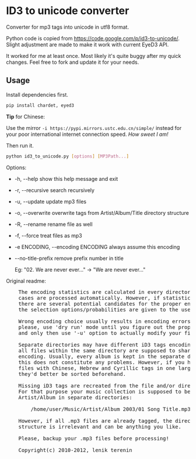 ID3 to unicode converter
==============

Converter for mp3 tags into unicode in utf8 format.

Python code is copied from https://code.google.com/p/id3-to-unicode/. Slight adjustment are made to make it work with current EyeD3 API.

It worked for me at least once. Most likely it's quite buggy after my quick changes. Feel free to fork and update it for your needs.

## Usage

Install dependencies first.

```bash
pip install chardet, eyed3
```

**Tip** for Chinese:

Use the mirror `-i https://pypi.mirrors.ustc.edu.cn/simple/` instead for your poor international internet connection speed. *How sweet I am!*

Then run it.

```bash
python id3_to_unicode.py [options] [MP3Path...]
```

Options:

* -h, --help
    show this help message and exit
* -r, --recursive
    search recursively
* -u, --update
    update mp3 files
* -o, --overwrite
    overwrite tags from Artist/Album/Title directory structure
* -R, --rename
    rename file as well
* -f, --force
    treat files as mp3
* -e ENCODING, --encoding ENCODING
    always assume this encoding
* --no-title-prefix
    remove prefix number in title

    Eg: "02. We are never ever..." -> "We are never ever..."

Original readme:
<pre>
    The encoding statistics are calculated in every directory and easy
    cases are processed automatically. However, if statistics show
    there are several potential candidates for the proper encoding,
    the selection options/probabilities are given to the user.

    Wrong encoding choice usually results in encoding errors, therefore,
    please, use 'dry run' mode until you figure out the proper encoding,
    and only then use '-u' option to actually modify your files.

    Separate directories may have different iD3 tags encodings, but
    all files within the same directory are supposed to share the same
    encoding. Usually, every album is kept in the separate directory and
    this does not constitute any problems. However, if you have 2000+ mp3
    files with Chinese, Hebrew and Cyrillic tags in one large directory,
    they'd better be sorted beforehand.

    Missing iD3 tags are recreated from the file and/or directory names.
    For that purpose your music collection is supposed to be sorted by
    Artist/Album in separate directories:

        /home/user/Music/Artist/Album 2003/01 Song Title.mp3

    However, if all .mp3 files are already tagged, the directory
    structure is irrelevant and can be anything you like.

    Please, backup your .mp3 files before processing!

    Copyright(c) 2010-2012, lenik terenin
</pre>

